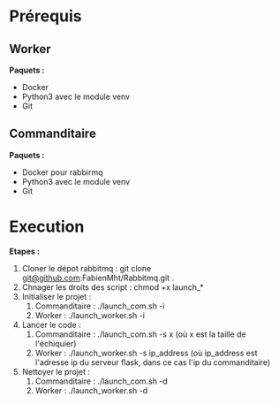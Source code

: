 # Prérequis

## Worker
**Paquets :**
- Docker
- Python3 avec le module venv
- Git

## Commanditaire
**Paquets :**
- Docker pour rabbirmq
- Python3 avec le module venv
- Git

# Execution
**Etapes :**
1. Cloner le dépot rabbitmq : git clone git@github.com:FabienMht/Rabbitmq.git .
2. Chnager les droits des script : chmod +x launch_*
3. Initialiser le projet :
    1. Commanditaire : ./launch_com.sh -i
    2. Worker : ./launch_worker.sh -i
4. Lancer le code :
    1. Commanditaire : ./launch_com.sh -s x (où x est la taille de l'échiquier)
    2. Worker : ./launch_worker.sh -s ip_address (où ip_address est l'adresse ip du serveur flask, dans ce cas l'ip du commanditaire)
5. Nettoyer le projet :
    1. Commanditaire : ./launch_com.sh -d
    2. Worker : ./launch_worker.sh -d
